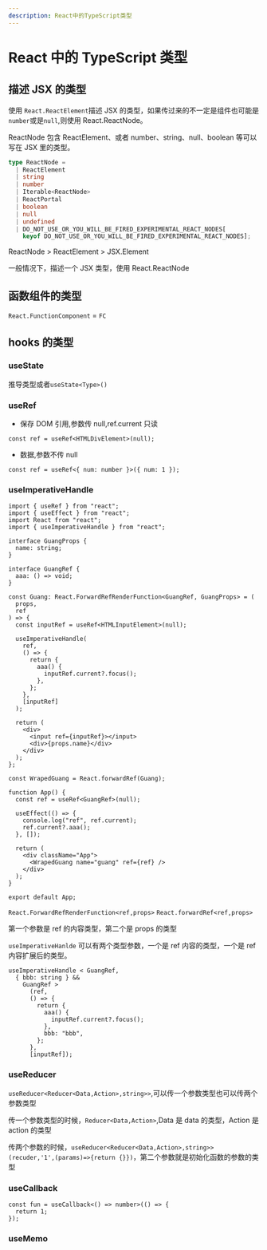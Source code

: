 ```yaml
---
description: React中的TypeScript类型
---
```


# React 中的 TypeScript 类型

## 描述 JSX 的类型

使用 `React.ReactElement`描述 JSX 的类型，如果传过来的不一定是组件也可能是`number`或是`null`,则使用 React.ReactNode。

ReactNode 包含 ReactElement、或者 number、string、null、boolean 等可以写在 JSX 里的类型。

```ts
type ReactNode =
  | ReactElement
  | string
  | number
  | Iterable<ReactNode>
  | ReactPortal
  | boolean
  | null
  | undefined
  | DO_NOT_USE_OR_YOU_WILL_BE_FIRED_EXPERIMENTAL_REACT_NODES[
    keyof DO_NOT_USE_OR_YOU_WILL_BE_FIRED_EXPERIMENTAL_REACT_NODES];
```

ReactNode > ReactElement > JSX.Element

一般情况下，描述一个 JSX 类型，使用 React.ReactNode

## 函数组件的类型

`React.FunctionComponent` = `FC`

## hooks 的类型

### useState

推导类型或者`useState<Type>()`

### useRef

- 保存 DOM 引用,参数传 null,ref.current 只读

```tsx
const ref = useRef<HTMLDivElement>(null);
```

- 数据,参数不传 null

```tsx
const ref = useRef<{ num: number }>({ num: 1 });
```

### useImperativeHandle

```tsx
import { useRef } from "react";
import { useEffect } from "react";
import React from "react";
import { useImperativeHandle } from "react";

interface GuangProps {
  name: string;
}

interface GuangRef {
  aaa: () => void;
}

const Guang: React.ForwardRefRenderFunction<GuangRef, GuangProps> = (
  props,
  ref
) => {
  const inputRef = useRef<HTMLInputElement>(null);

  useImperativeHandle(
    ref,
    () => {
      return {
        aaa() {
          inputRef.current?.focus();
        },
      };
    },
    [inputRef]
  );

  return (
    <div>
      <input ref={inputRef}></input>
      <div>{props.name}</div>
    </div>
  );
};

const WrapedGuang = React.forwardRef(Guang);

function App() {
  const ref = useRef<GuangRef>(null);

  useEffect(() => {
    console.log("ref", ref.current);
    ref.current?.aaa();
  }, []);

  return (
    <div className="App">
      <WrapedGuang name="guang" ref={ref} />
    </div>
  );
}

export default App;
```

`React.ForwardRefRenderFunction<ref,props>`
`React.forwardRef<ref,props>`

第一个参数是 ref 的内容类型，第二个是 props 的类型

`useImperativeHanlde` 可以有两个类型参数，一个是 ref 内容的类型，一个是 ref 内容扩展后的类型。

```tsx
useImperativeHandle < GuangRef,
  { bbb: string } &&
    GuangRef >
      (ref,
      () => {
        return {
          aaa() {
            inputRef.current?.focus();
          },
          bbb: "bbb",
        };
      },
      [inputRef]);
```

### useReducer

`useReducer<Reducer<Data,Action>,string>>`,可以传一个参数类型也可以传两个参数类型

传一个参数类型的时候，`Reducer<Data,Action>`,Data 是 data 的类型，Action 是 action 的类型

传两个参数的时候，`useReducer<Reducer<Data,Action>,string>>(recuder,'1',(params)=>{return {}})`，第二个参数就是初始化函数的参数的类型

### useCallback

```tsx
const fun = useCallback<() => number>(() => {
  return 1;
});
```

### useMemo
